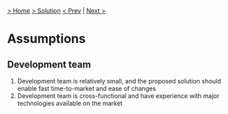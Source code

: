 [> Home](../README.md)  [> Solution](README.md) 
[< Prev]()  |  [Next >]()

# Assumptions

## Development team

1. Development team is relatively small, and the proposed solution should enable fast time-to-market and ease of changes
2. Development team is cross-functional and have experience with major technologies available on the market
